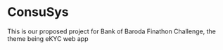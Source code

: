 # ConsuSys
This is our proposed project for Bank of Baroda Finathon Challenge, the theme being eKYC web app
